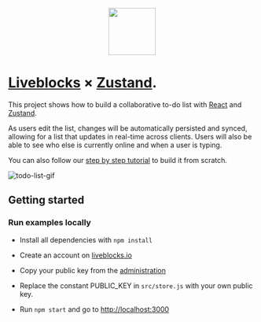 <p align="center">
  <a href="https://liveblocks.io">
    <img src="https://liveblocks.io/icon-192x192.png" height="96">
  </a>
</p>

# [Liveblocks](https://liveblocks.io) × [Zustand](https://github.com/pmndrs/zustand).

This project shows how to build a collaborative to-do list with [React](https://reactjs.org/) and [Zustand](https://github.com/pmndrs/zustand).

As users edit the list, changes will be automatically persisted and synced, allowing for a list that updates in real-time across clients. Users will also be able to see who else is currently online and when a user is typing.

You can also follow our [step by step tutorial](https://liveblocks.io/docs/tutorials/multiplayer-to-do-list/react-zustand) to build it from scratch.

![todo-list-gif](https://liveblocks.io/images/docs/tutorials/todo-list/tutorial-todo-list-1.gif)

## Getting started

### Run examples locally

- Install all dependencies with `npm install`

- Create an account on [liveblocks.io](https://liveblocks.io/dashboard)

- Copy your public key from the [administration](https://liveblocks.io/dashboard/apikeys)

- Replace the constant PUBLIC_KEY in `src/store.js` with your own public key.

- Run `npm start` and go to [http://localhost:3000](http://localhost:3000)
